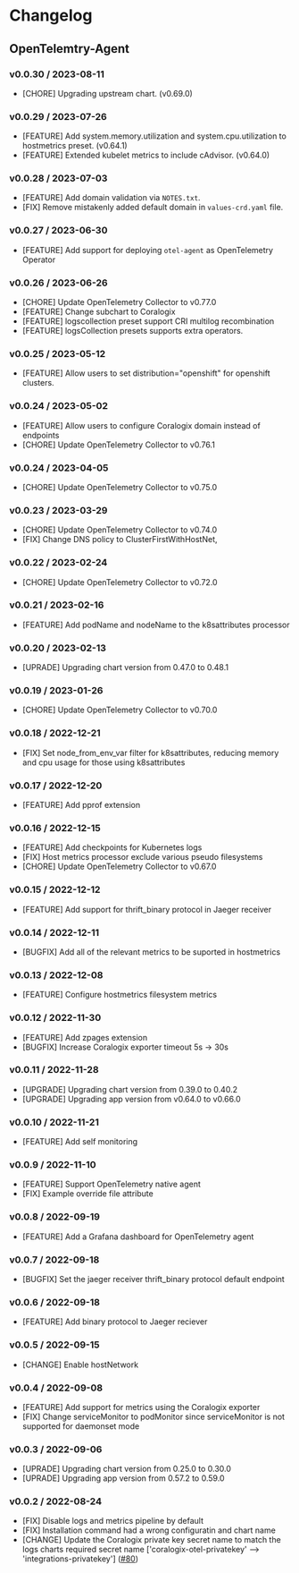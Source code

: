 # Changelog

## OpenTelemtry-Agent

### v0.0.30 / 2023-08-11
* [CHORE] Upgrading upstream chart. (v0.69.0)

### v0.0.29 / 2023-07-26

* [FEATURE] Add system.memory.utilization and system.cpu.utilization to hostmetrics preset. (v0.64.1)
* [FEATURE] Extended kubelet metrics to include cAdvisor. (v0.64.0)

### v0.0.28 / 2023-07-03

* [FEATURE] Add domain validation via `NOTES.txt`.
* [FIX] Remove mistakenly added default domain in `values-crd.yaml` file.

### v0.0.27 / 2023-06-30

* [FEATURE] Add support for deploying `otel-agent` as OpenTelemetry Operator

### v0.0.26 / 2023-06-26

* [CHORE] Update OpenTelemetry Collector to v0.77.0
* [FEATURE] Change subchart to Coralogix
* [FEATURE] logscollection preset support CRI multilog recombination
* [FEATURE] logsCollection presets supports extra operators.

### v0.0.25 / 2023-05-12

* [FEATURE] Allow users to set distribution="openshift" for openshift clusters.

### v0.0.24 / 2023-05-02

* [FEATURE] Allow users to configure Coralogix domain instead of endpoints
* [CHORE] Update OpenTelemetry Collector to v0.76.1

### v0.0.24 / 2023-04-05

* [CHORE] Update OpenTelemetry Collector to v0.75.0

### v0.0.23 / 2023-03-29

* [CHORE] Update OpenTelemetry Collector to v0.74.0
* [FIX] Change DNS policy to ClusterFirstWithHostNet,

### v0.0.22 / 2023-02-24

* [CHORE] Update OpenTelemetry Collector to v0.72.0

### v0.0.21 / 2023-02-16

* [FEATURE] Add podName and nodeName to the k8sattributes processor

### v0.0.20 / 2023-02-13

* [UPRADE] Upgrading chart version from 0.47.0 to 0.48.1

### v0.0.19 / 2023-01-26

* [CHORE] Update OpenTelemetry Collector to v0.70.0

### v0.0.18 / 2022-12-21

* [FIX] Set node_from_env_var filter for k8sattributes, reducing memory and cpu usage for those using k8sattributes

### v0.0.17 / 2022-12-20

* [FEATURE] Add pprof extension

### v0.0.16 / 2022-12-15

* [FEATURE] Add checkpoints for Kubernetes logs
* [FIX] Host metrics processor exclude various pseudo filesystems
* [CHORE] Update OpenTelemetry Collector to v0.67.0

### v0.0.15 / 2022-12-12

* [FEATURE] Add support for thrift_binary protocol in Jaeger receiver

### v0.0.14 / 2022-12-11

* [BUGFIX] Add all of the relevant metrics to be suported in hostmetrics

### v0.0.13 / 2022-12-08

* [FEATURE] Configure hostmetrics filesystem metrics

### v0.0.12 / 2022-11-30

* [FEATURE] Add zpages extension
* [BUGFIX] Increase Coralogix exporter timeout 5s -> 30s

### v0.0.11 / 2022-11-28

* [UPGRADE] Upgrading chart version from 0.39.0 to 0.40.2
* [UPGRADE] Upgrading app version from v0.64.0 to v0.66.0

### v0.0.10 / 2022-11-21

* [FEATURE] Add self monitoring

### v0.0.9 / 2022-11-10

* [FEATURE] Support OpenTelemetry native agent
* [FIX] Example override file attribute

### v0.0.8 / 2022-09-19

* [FEATURE] Add a Grafana dashboard for OpenTelemetry agent

### v0.0.7 / 2022-09-18

* [BUGFIX] Set the jaeger receiver thrift_binary protocol default endpoint

### v0.0.6 / 2022-09-18

* [FEATURE] Add binary protocol to Jaeger reciever

### v0.0.5 / 2022-09-15

* [CHANGE] Enable hostNetwork

### v0.0.4 / 2022-09-08

* [FEATURE] Add support for metrics using the Coralogix exporter
* [FIX] Change serviceMonitor to podMonitor since serviceMonitor is not supported for daemonset mode

### v0.0.3 / 2022-09-06

* [UPRADE] Upgrading chart version from 0.25.0 to 0.30.0
* [UPRADE] Upgrading app version from 0.57.2 to 0.59.0

### v0.0.2 / 2022-08-24

* [FIX] Disable logs and metrics pipeline by default
* [FIX] Installation command had a wrong configuratin and chart name
* [CHANGE] Update the Coralogix private key secret name to match the logs charts required secret name ['coralogix-otel-privatekey' --> 'integrations-privatekey']
  ([#80](https://github.com/coralogix/eng-integrations/pull/80))
